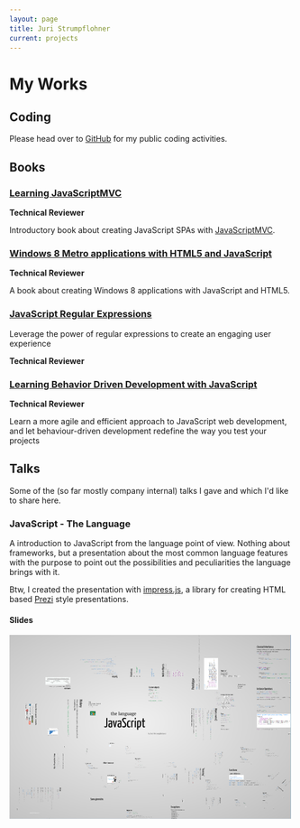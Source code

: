 ```yaml
---
layout: page
title: Juri Strumpflohner
current: projects
---
```

# My Works

## Coding

Please head over to [GitHub](http://github.com/juristr) for my public coding activities.

## Books

### [Learning JavaScriptMVC](/blog/2013/06/learning-javascriptmvc/)

**Technical Reviewer**

Introductory book about creating JavaScript SPAs with [JavaScriptMVC](http://javascript.com).

### [Windows 8 Metro applications with HTML5 and JavaScript](/blog/2013/09/developing-win-store-apps-with-html5-and-javascript/)

**Technical Reviewer**

A book about creating Windows 8 applications with JavaScript and HTML5.

### [JavaScript Regular Expressions](https://www.packtpub.com/web-development/javascript-regular-expressions)

Leverage the power of regular expressions to create an engaging user experience

**Technical Reviewer**

### [Learning Behavior Driven Development with JavaScript](https://www.packtpub.com/application-development/learning-behavior-driven-development-javascript)

**Technical Reviewer**

Learn a more agile and efficient approach to JavaScript web development, and let behaviour-driven development redefine the way you test your projects

## Talks

Some of the (so far mostly company internal) talks I gave and which I'd like to share here.

### JavaScript - The Language
A introduction to JavaScript from the language point of view. Nothing about frameworks, but a presentation about the most common language features with the purpose to point out the possibilities and peculiarities the language brings with it.

Btw, I created the presentation with [impress.js](https://github.com/bartaz/impress.js/), a library for creating HTML based [Prezi](http://prezi.com/) style presentations.

#### Slides
[![](/talks/resources/imgs/javascript_thelanguage.png)](/talks/resources/js_lang/index.html)
